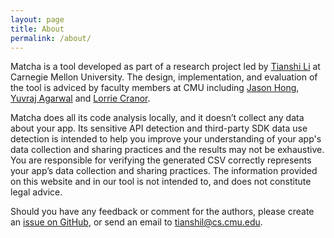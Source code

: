 ```yaml
---
layout: page
title: About
permalink: /about/
---
```


Matcha is a tool developed as part of a research project led by [Tianshi Li](https://tianshili.me) at Carnegie Mellon University. The design, implementation, and evaluation of the tool is adviced by faculty members at CMU including  [Jason Hong](https://www.cs.cmu.edu/~jasonh/), [Yuvraj Agarwal](https://www.synergylabs.org/yuvraj/index.html) and [Lorrie Cranor](https://lorrie.cranor.org).

Matcha does all its code analysis locally, and it doesn’t collect any data about your app. Its sensitive API detection and third-party SDK data use detection is intended to help you improve your understanding of your app's data collection and sharing practices and the results may not be exhaustive. You are responsible for verifying the generated CSV correctly represents your app’s data collection and sharing practices. The information provided on this website and in our tool is not intended to, and does not constitute legal advice.

Should you have any feedback or comment for the authors, please create an [issue on GitHub](https://github.com/Matcha-IDE/Matcha-IDE/issues), or send an email to <tianshil@cs.cmu.edu>.

